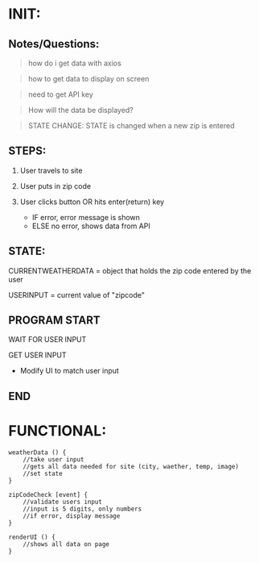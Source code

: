 <!--
MoSCow

Must have:
1. Weather data
2. Place to have User input
3. Reactive

Should have:
1. Different places shown per zip code
2. Way to use more than 1 zip code

Could have:
1. Store data in local storage
2. extra weather data
-->

# INIT:

## Notes/Questions:
> how do i get data with axios

> how to get data to display on screen

>need to get API key

>How will the data be displayed?

>STATE CHANGE: STATE is changed when a new zip is entered

## STEPS:
1. User travels to site
2. User puts in zip code
3. User clicks button OR hits enter(return) key

    * IF error, error message is shown
    * ELSE no error, shows data from API


## STATE: 
CURRENTWEATHERDATA = object that holds the zip code entered by the user

USERINPUT = current value of "zipcode"

## PROGRAM START
WAIT FOR USER INPUT

GET USER INPUT

* Modify UI to match user input
## END

# FUNCTIONAL:
```
weatherData () {
    //take user input
    //gets all data needed for site (city, waether, temp, image)
    //set state
}

zipCodeCheck [event] {
    //validate users input
    //input is 5 digits, only numbers
    //if error, display message
}

renderUI () {
    //shows all data on page
}
```